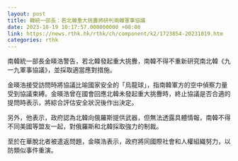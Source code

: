 ```yaml
---
layout: post
title: 韓統一部長：若北韓重大挑釁將研判兩韓軍事協議
date: 2023-10-19 10:17:57.000000000 +08:00
link: https://news.rthk.hk/rthk/ch/component/k2/1723854-20231019.htm
categories: rthk
---
```


南韓統一部長金暎浩警告，若北韓發起重大挑釁，南韓不得不重新研究南北韓《九一九軍事協議》，並採取適當應對措施。

金暎浩接受訪問時將協議比喻國家安全的「烏龍球」，指南韓軍方的空中偵察力量受到協議束縛。金暎浩曾在國會回應北韓未發起重大挑釁時，終止協議是否合適的提問時表示，將綜合評估安全狀況後作出決定。

另外，他表示，政府認為北韓向俄羅斯提供武器，但無法透露具體情報，南韓不得不同美國等盟友一起，對俄羅斯和北韓採取強力的制裁。

至於在華脫北者被遣返問題，金暎浩表示，政府將同國際社會和人權組織努力，以防類似事件重演。

